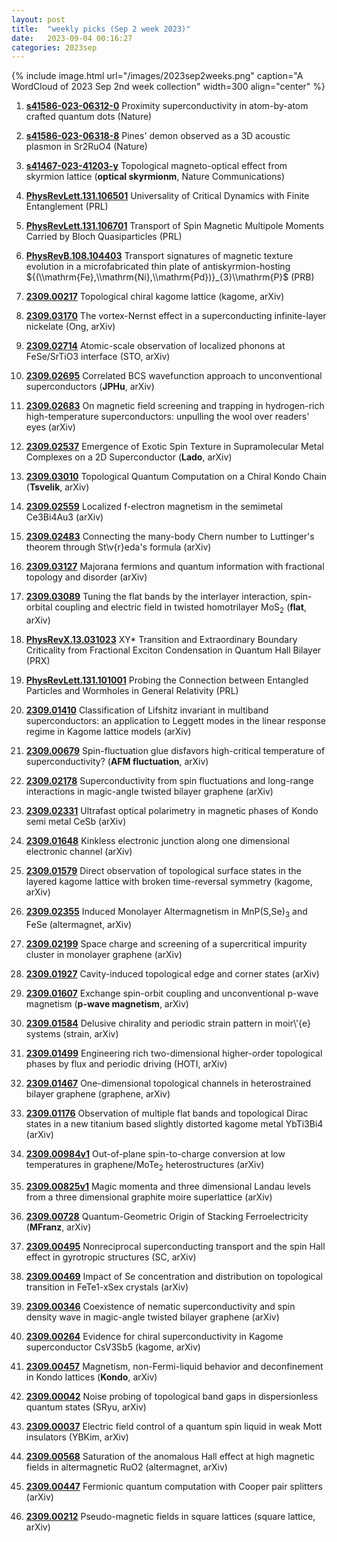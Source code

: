 ```yaml
---
layout: post
title:  "weekly picks (Sep 2 week 2023)"
date:   2023-09-04 00:16:27
categories: 2023sep
---
```



{% include image.html url="/images/2023sep2weeks.png" caption="A WordCloud of 2023 Sep 2nd week collection" width=300 align="center" %}


1. **[s41586-023-06312-0](https://www.nature.com/articles/s41586-023-06312-0)** Proximity superconductivity in atom-by-atom crafted quantum dots (Nature)

1. **[s41586-023-06318-8](https://www.nature.com/articles/s41586-023-06318-8)** Pines' demon observed as a 3D acoustic plasmon in Sr2RuO4 (Nature)


1. **[s41467-023-41203-y](https://www.nature.com/articles/s41467-023-41203-y)** Topological magneto-optical effect from skyrmion lattice (**optical skyrmionm**, Nature Communications)



1. **[PhysRevLett.131.106501](https://link.aps.org/doi/10.1103/PhysRevLett.131.106501)** Universality of Critical Dynamics with Finite Entanglement (PRL)

1. **[PhysRevLett.131.106701](https://link.aps.org/doi/10.1103/PhysRevLett.131.106701)** Transport of Spin Magnetic Multipole Moments Carried by Bloch Quasiparticles (PRL)

1. **[PhysRevB.108.104403](https://link.aps.org/doi/10.1103/PhysRevB.108.104403)** Transport signatures of magnetic texture evolution in a microfabricated thin plate of antiskyrmion-hosting ${(\\mathrm{Fe},\\mathrm{Ni},\\mathrm{Pd})}_{3}\\mathrm{P}$ (PRB)




1. **[2309.00217](http://arxiv.org/abs/2309.00217)** Topological chiral kagome lattice (kagome, arXiv)





1. **[2309.03170](http://arxiv.org/abs/2309.03170)** The vortex-Nernst effect in a superconducting infinite-layer nickelate (Ong, arXiv)

1. **[2309.02714](http://arxiv.org/abs/2309.02714)** Atomic-scale observation of localized phonons at FeSe/SrTiO3 interface (STO, arXiv)

1. **[2309.02695](http://arxiv.org/abs/2309.02695)** Correlated BCS wavefunction approach to unconventional superconductors (**JPHu**, arXiv)

1. **[2309.02683](http://arxiv.org/abs/2309.02683)** On magnetic field screening and trapping in hydrogen-rich high-temperature superconductors: unpulling the wool over readers' eyes (arXiv)

1. **[2309.02537](http://arxiv.org/abs/2309.02537)** Emergence of Exotic Spin Texture in Supramolecular Metal Complexes on a 2D Superconductor (**Lado**, arXiv)

1. **[2309.03010](http://arxiv.org/abs/2309.03010)** Topological Quantum Computation on a Chiral Kondo Chain (**Tsvelik**, arXiv)

1. **[2309.02559](http://arxiv.org/abs/2309.02559)** Localized f-electron magnetism in the semimetal Ce3Bi4Au3 (arXiv)

1. **[2309.02483](http://arxiv.org/abs/2309.02483)** Connecting the many-body Chern number to Luttinger's theorem through St\\v{r}eda's formula (arXiv)

1. **[2309.03127](http://arxiv.org/abs/2309.03127)** Majorana fermions and quantum information with fractional topology and disorder (arXiv)

1. **[2309.03089](http://arxiv.org/abs/2309.03089)** Tuning the flat bands by the interlayer interaction, spin-orbital coupling and electric field in twisted homotrilayer MoS$_2$ (**flat**, arXiv)





1. **[PhysRevX.13.031023](https://link.aps.org/doi/10.1103/PhysRevX.13.031023)** XY* Transition and Extraordinary Boundary Criticality from Fractional Exciton Condensation in Quantum Hall Bilayer (PRX)

1. **[PhysRevLett.131.101001](https://link.aps.org/doi/10.1103/PhysRevLett.131.101001)** Probing the Connection between Entangled Particles and Wormholes in General Relativity (PRL)


1. **[2309.01410](http://arxiv.org/abs/2309.01410)** Classification of Lifshitz invariant in multiband superconductors: an application to Leggett modes in the linear response regime in Kagome lattice models (arXiv)

1. **[2309.00679](http://arxiv.org/abs/2309.00679)** Spin-fluctuation glue disfavors high-critical temperature of superconductivity? (**AFM fluctuation**, arXiv)

1. **[2309.02178](http://arxiv.org/abs/2309.02178)** Superconductivity from spin fluctuations and long-range interactions in magic-angle twisted bilayer graphene (arXiv)

1. **[2309.02331](http://arxiv.org/abs/2309.02331)** Ultrafast optical polarimetry in magnetic phases of Kondo semi metal CeSb (arXiv)

1. **[2309.01648](http://arxiv.org/abs/2309.01648)** Kinkless electronic junction along one dimensional electronic channel (arXiv)

1. **[2309.01579](http://arxiv.org/abs/2309.01579)** Direct observation of topological surface states in the layered kagome lattice with broken time-reversal symmetry (kagome, arXiv)

1. **[2309.02355](http://arxiv.org/abs/2309.02355)** Induced Monolayer Altermagnetism in MnP(S,Se)$_3$ and FeSe (altermagnet, arXiv)

1. **[2309.02199](http://arxiv.org/abs/2309.02199)** Space charge and screening of a supercritical impurity cluster in monolayer graphene (arXiv)

1. **[2309.01927](http://arxiv.org/abs/2309.01927)** Cavity-induced topological edge and corner states (arXiv)

1. **[2309.01607](http://arxiv.org/abs/2309.01607)** Exchange spin-orbit coupling and unconventional p-wave magnetism (**p-wave magnetism**, arXiv)

1. **[2309.01584](http://arxiv.org/abs/2309.01584)** Delusive chirality and periodic strain pattern in moir\\'{e} systems (strain, arXiv)

1. **[2309.01499](http://arxiv.org/abs/2309.01499)** Engineering rich two-dimensional higher-order topological phases by flux and periodic driving (HOTI, arXiv)

1. **[2309.01467](http://arxiv.org/abs/2309.01467)** One-dimensional topological channels in heterostrained bilayer graphene (graphene, arXiv)

1. **[2309.01176](http://arxiv.org/abs/2309.01176)** Observation of multiple flat bands and topological Dirac states in a new titanium based slightly distorted kagome metal YbTi3Bi4 (arXiv)

1. **[2309.00984v1](https://arxiv.org/abs/2309.00984v1)** Out-of-plane spin-to-charge conversion at low temperatures in graphene/MoTe$_2$ heterostructures (arXiv)

1. **[2309.00825v1](https://arxiv.org/abs/2309.00825v1)** Magic momenta and three dimensional Landau levels from a three dimensional graphite moire superlattice (arXiv)

1. **[2309.00728](http://arxiv.org/abs/2309.00728)** Quantum-Geometric Origin of Stacking Ferroelectricity (**MFranz**, arXiv)





1. **[2309.00495](http://arxiv.org/abs/2309.00495)** Nonreciprocal superconducting transport and the spin Hall effect in gyrotropic structures (SC, arXiv)

1. **[2309.00469](http://arxiv.org/abs/2309.00469)** Impact of Se concentration and distribution on topological transition in FeTe1-xSex crystals (arXiv)

1. **[2309.00346](http://arxiv.org/abs/2309.00346)** Coexistence of nematic superconductivity and spin density wave in magic-angle twisted bilayer graphene (arXiv)

1. **[2309.00264](http://arxiv.org/abs/2309.00264)** Evidence for chiral superconductivity in Kagome superconductor CsV3Sb5 (kagome, arXiv)

1. **[2309.00457](http://arxiv.org/abs/2309.00457)** Magnetism, non-Fermi-liquid behavior and deconfinement in Kondo lattices (**Kondo**, arXiv)

1. **[2309.00042](http://arxiv.org/abs/2309.00042)** Noise probing of topological band gaps in dispersionless quantum states (SRyu, arXiv)

1. **[2309.00037](http://arxiv.org/abs/2309.00037)** Electric field control of a quantum spin liquid in weak Mott insulators (YBKim, arXiv)

1. **[2309.00568](http://arxiv.org/abs/2309.00568)** Saturation of the anomalous Hall effect at high magnetic fields in altermagnetic RuO2 (altermagnet, arXiv)

1. **[2309.00447](http://arxiv.org/abs/2309.00447)** Fermionic quantum computation with Cooper pair splitters (arXiv)

1. **[2309.00212](http://arxiv.org/abs/2309.00212)** Pseudo-magnetic fields in square lattices (square lattice, arXiv)
